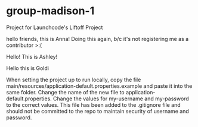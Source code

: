 # group-madison-1
Project for Launchcode's Liftoff Project


hello friends, this is Anna! Doing this again, b/c it's not registering me as a contributor >:(

Hello! This is Ashley!

Hello this is Goldi

When setting the project up to run locally, copy the file main/resources/application-default.properties.example and paste it into the same folder.
Change the name of the new file to application-default.properties.
Change the values for my-username and my-password to the correct values.
This file has been added to the .gitignore file and should not be committed to the repo to maintain security of username and password.

